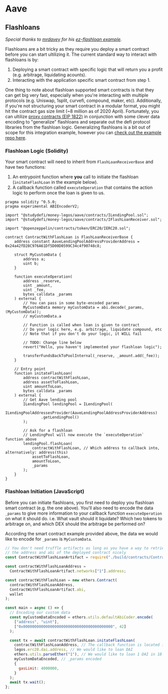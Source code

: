 # Aave

## Flashloans

_Special thanks to [mrdavey](https://github.com/mrdavey/) for his [ez-flashloan example](https://github.com/mrdavey/ez-flashloan)._

Flashloans are a bit tricky as they require you deploy a smart contract before you can start ultilizing it. The current standard way to interact with flashloans is by:
1. Deploying a smart contract with specific logic that will return you a profit (e.g. arbitrage, liquidating acounts).
2. Interacting with the application specific smart contract from step 1.

One thing to note about flashloan supported smart contracts is that they can get big very fast, especially when you're interacting with multiple protocols (e.g. Uniswap, 1split, curvefi, compound, maker, etc). Additionally, if you're not structuring your smart contract in a modular format, you might hit the contract gas size limit (~8 million as of 2020 April). Fortunately, you can ultilize [proxy contracts (EIP 1822)](https://eips.ethereum.org/EIPS/eip-1822) in conjunction with some clever data encoding to "generalize" flashloans and separate out the defi protocol libraries from the flashloan logic. Generalizing flashloans is a bit out of scope for this integration example, however you can [check out the example repo here](https://github.com/kendricktan/generalized-aave-flashloans).

### Flashloan Logic (Solidity)

Your smart contract will need to inherit from `FlashLoanReceiverBase` and have two functions:
1. An entrypoint function where __you__ call to initiate the flashloan (`initateFlashLoan` in the example below).
2. A callback function called `executeOperation` that contains the action logic to perform once the loan is given to us.

```solidity
pragma solidity ^0.5.0;
pragma experimental ABIEncoderV2;

import "@studydefi/money-legos/aave/contracts/ILendingPool.sol";
import "@studydefi/money-legos/aave/contracts/IFlashLoanReceiver.sol";

import "@openzeppelin/contracts/token/ERC20/IERC20.sol";

contract ContractWithFlashLoan is FlashLoanReceiverBase {
    address constant AaveLendingPoolAddressProviderAddress = 0x24a42fD28C976A61Df5D00D0599C34c4f90748c8;

    struct MyCustomData {
        address a;
        uint b;
    }

    function executeOperation(
        address _reserve,
        uint _amount,
        uint _fee,
        bytes calldata _params
    ) external {
        // You can pass in some byte-encoded params
        MyCustomData memory myCustomData = abi.decode(_params, (MyCustomData));
        // myCustomData.a

        // Function is called when loan is given to contract
        // Do your logic here, e.g. arbitrage, liquidate compound, etc
        // Note that if you don't do your logic, it WILL fail

        // TODO: Change line below
        revert("Hello, you haven't implemented your flashloan logic");

        transferFundsBackToPoolInternal(_reserve, _amount.add(_fee));
    }

    // Entry point
    function initateFlashLoan(
        address contractWithFlashLoan,
        address assetToFlashLoan,
        uint amountToLoan,
        bytes calldata _params
    ) external {
        // Get Aave lending pool
        ILendingPool lendingPool = ILendingPool(
            ILendingPoolAddressesProvider(AaveLendingPoolAddressProviderAddress)
                .getLendingPool()
        );

        // Ask for a flashloan
        // LendingPool will now execute the `executeOperation` function above
        lendingPool.flashLoan(
            contractWithFlashLoan, // Which address to callback into, alternatively: address(this)
            assetToFlashLoan,
            amountToLoan,
            _params
        );
    }
}
```

### Flashloan Initiation (JavaScript)

Before you can initiate flashloans, you first need to deploy you flashloan smart contract (e.g. the one above). You'll also need to encode the data `_params` to give more information to your callback function `executeOperation` on what it should do. i.e. What vault should it liquidate? Which two tokens to arbitrage on, and which DEX should the arbitrage be performed on?

According the smart contract example provided above, the data we would like to encode for `_params` is `MyCustomData`.

```javascript
// You don't need truffle artifacts as long as you have a way to retrieve
// the address and abi of the deployed contract nicely
const ContractWithFlashLoanArtifact = require("./build/contracts/ContractWithFlashLoan.json");

const contractWithFlashLoanAddress =
  ContractWithFlashLoanArtifact.networks["1"].address;

const contractWithFlashLoan = new ethers.Contract(
  contractWithFlashLoanAddress,
  ContractWithFlashLoanArtifact.abi,
  wallet
);

const main = async () => {
  // Encoding our custom data
  const myCustomDataEncoded = ethers.utils.defaultAbiCoder.encode(
    ["address", "uint"],
    ["0x0000000000000000000000000000000000000000", 42]
  );

  const tx = await contractWithFlashLoan.initateFlashLoan(
    contractWithFlashLoanAddress, // The callback function is located in the same contract
    legos.erc20.dai.address, // We would like to loan DAI
    ethers.utils.parseEther("1"), // We would like to loan 1 DAI in 18 decimals
    myCustomDataEncoded, // _params encoded
    {
      gasLimit: 4000000,
    }
  );
  await tx.wait();
};
```